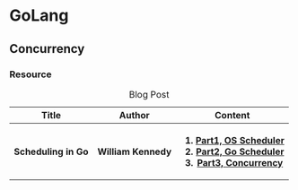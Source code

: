# GoLang
## Concurrency


### Resource

<table>
    <caption>Blog Post</caption>
    <thead>
        <tr>
            <th align="center">Title</th>
            <th align="center">Author</th>
            <th align="center">Content</th>
        </tr>
    </thead>
    <tbody>
        <tr>
            <th align="center">Scheduling in Go</th>
            <th align="center">William Kennedy</th>
            <th align="center">
                <ol>
                    <li>
                        <a href="https://www.ardanlabs.com/blog/2018/08/scheduling-in-go-part1.html">Part1, OS
                            Scheduler</a>
                    </li>
                    <li>
                        <a href="https://www.ardanlabs.com/blog/2018/08/scheduling-in-go-part2.htm">Part2, Go
                            Scheduler</a>
                    </li>
                    <li>
                        <a href="https://www.ardanlabs.com/blog/2018/12/scheduling-in-go-part3.html">Part3,
                            Concurrency</a>
                    </li>
                </ol>
            </th>
        </tr>
    </tbody>
</table>